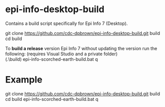 # epi-info-desktop-build
Contains a build script specifically for Epi Info 7 (Desktop).

git clone https://github.com/cdc-dpbrown/epi-info-desktop-build.git build  
cd build

To **build a release** version Epi Info 7 without updating the version run the following: (requires Visual Studio and a private folder)  
(.\build) epi-info-scorched-earth-build.bat q  

# Example
git clone https://github.com/cdc-dpbrown/epi-info-desktop-build.git build  
cd build
epi-info-scorched-earth-build.bat q
